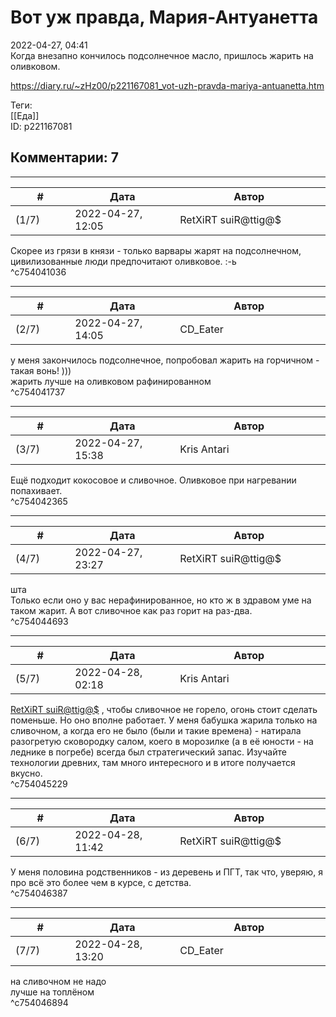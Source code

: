 Вот уж правда, Мария-Антуанетта
===============================

  
2022-04-27, 04:41  
 Когда внезапно кончилось подсолнечное масло, пришлось жарить на оливковом.   
  
<https://diary.ru/~zHz00/p221167081_vot-uzh-pravda-mariya-antuanetta.htm>  
  
Теги:  
[[Еда]]  
ID: p221167081  


Комментарии: 7
--------------

  


---



|         #         |              Дата              |                     Автор                     |           ID           |
| --- | --- | --- | --- |
| (1/7) | 2022-04-27, 12:05 | RetXiRT suiR@ttig@$ | c754041036 |

  
 Скорее из грязи в князи - только варвары жарят на подсолнечном, цивилизованные люди предпочитают оливковое. :-ь   
 ^c754041036

---



|         #         |              Дата              |                     Автор                     |           ID           |
| --- | --- | --- | --- |
| (2/7) | 2022-04-27, 14:05 | CD\_Eater | c754041737 |

  
 у меня закончилось подсолнечное, попробовал жарить на горчичном - такая вонь! )))   
 жарить лучше на оливковом рафинированном   
 ^c754041737

---



|         #         |              Дата              |                     Автор                     |           ID           |
| --- | --- | --- | --- |
| (3/7) | 2022-04-27, 15:38 | Kris Antari | c754042365 |

  
 Ещё подходит кокосовое и сливочное. Оливковое при нагревании попахивает.   
 ^c754042365

---



|         #         |              Дата              |                     Автор                     |           ID           |
| --- | --- | --- | --- |
| (4/7) | 2022-04-27, 23:27 | RetXiRT suiR@ttig@$ | c754044693 |

  
 шта   
 Только если оно у вас нерафинированное, но кто ж в здравом уме на таком жарит. А вот сливочное как раз горит на раз-два.   
 ^c754044693

---



|         #         |              Дата              |                     Автор                     |           ID           |
| --- | --- | --- | --- |
| (5/7) | 2022-04-28, 02:18 | Kris Antari | c754045229 |

  
  [RetXiRT suiR@ttig@$](https://Hellspawn.diary.ru "Atomicautionuclear")  , чтобы сливочное не горело, огонь стоит сделать поменьше. Но оно вполне работает. У меня бабушка жарила только на сливочном, а когда его не было (были и такие времена) - натирала разогретую сковородку салом, коего в морозилке (а в её юности - на леднике в погребе) всегда был стратегический запас. Изучайте технологии древних, там много интересного и в итоге получается вкусно.   
 ^c754045229

---



|         #         |              Дата              |                     Автор                     |           ID           |
| --- | --- | --- | --- |
| (6/7) | 2022-04-28, 11:42 | RetXiRT suiR@ttig@$ | c754046387 |

  
 У меня половина родственников - из деревень и ПГТ, так что, уверяю, я про всё это более чем в курсе, с детства.   
 ^c754046387

---



|         #         |              Дата              |                     Автор                     |           ID           |
| --- | --- | --- | --- |
| (7/7) | 2022-04-28, 13:20 | CD\_Eater | c754046894 |

  
 на сливочном не надо   
 лучше на топлёном   
 ^c754046894